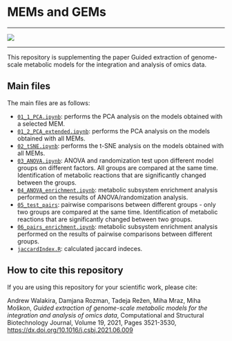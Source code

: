 # MEMs and GEMs

---

[![](https://img.shields.io/badge/doi-10.1016%2Fj.csbj.2021.06.009-brightgreen)](https://dx.doi.org/10.1016/j.csbj.2021.06.009)

---

This repository is supplementing the paper Guided extraction of genome-scale metabolic models for the integration and analysis of omics data. 

## Main files
The main files are as follows:
* [```01_1_PCA.ipynb```](01_1_PCA.ipynb): performs the PCA analysis on the models obtained with a selected MEM.
* [```01_2_PCA_extended.ipynb```](01_2_PCA_extended.ipynb): performs the PCA analysis on the models obtained with all MEMs.
* [```02_tSNE.ipynb```](02_tSNE.ipynb): performs the t-SNE analysis on the models obtained with all MEMs.
* [```03_ANOVA.ipynb```](03_ANOVA.ipynb): ANOVA and randomization test upon different model groups on different factors. All groups are compared at the same time. Identification of metabolic reactions that are significantly changed between the groups.
* [```04_ANOVA_enrichment.ipynb```](04_ANOVA_enrichment.ipynb): metabolic subsystem enrichment analysis performed on the results of ANOVA/randomization analysis.
* [```05_test_pairs```](05_test_pairs): pairwise comparisons between different groups - only two groups are compared at the same time. Identification of metabolic reactions that are significantly changed between two groups.
* [```06_pairs_enrichment.ipynb```](06_pairs_enrichment.ipynb): metabolic subsystem enrichment analysis performed on the results of pairwise comparisons between different groups.
* [```jaccardIndex.R```](jaccardIndex.R): calculated jaccard indeces. 

## How to cite this repository
If you are using this repository for your scientific work, please cite:

Andrew Walakira, Damjana Rozman, Tadeja Režen, Miha Mraz, Miha Moškon, *Guided extraction of genome-scale metabolic models for the integration and analysis of omics data*, Computational and Structural Biotechnology Journal, Volume 19, 2021, Pages 3521-3530, https://dx.doi.org/10.1016/j.csbj.2021.06.009


